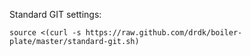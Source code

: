 Standard GIT settings:

    source <(curl -s https://raw.github.com/drdk/boiler-plate/master/standard-git.sh)

